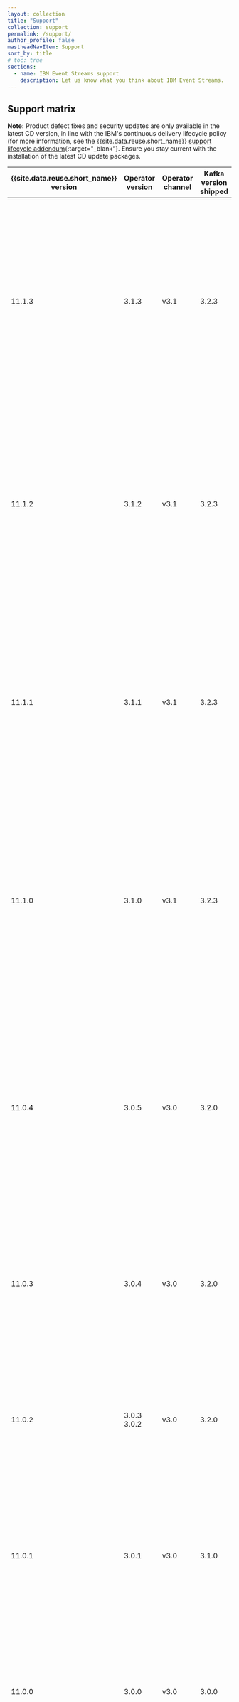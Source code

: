 ```yaml
---
layout: collection
title: "Support"
collection: support
permalink: /support/
author_profile: false
mastheadNavItem: Support
sort_by: title
# toc: true
sections:
  - name: IBM Event Streams support
    description: Let us know what you think about IBM Event Streams.
---
```


## Support matrix

**Note:** Product defect fixes and security updates are only available in the latest CD version, in line with the IBM's continuous delivery lifecycle policy (for more information, see the {{site.data.reuse.short_name}} [support lifecycle addendum](https://www.ibm.com/support/pages/node/6589953){:target="_blank"}. Ensure you stay current with the installation of the latest CD update packages.

{{site.data.reuse.short_name}} version | Operator version | Operator channel | Kafka version shipped | Container platform  | Systems | Data storage |
-----------------------------------------------|------------------|------------------|-----------------------|---------------------|---------|--------------|
11.1.3  | 3.1.3  | v3.1  | 3.2.3  | {{site.data.reuse.openshift}} versions (see [support dates](https://access.redhat.com/support/policy/updates/openshift#dates){:target="_blank"}): <br> - 4.11.0 or later fix levels <br> - 4.10.0 or later fix levels <br> - 4.9.0 or later fix levels <br> - 4.8.0 or later fix levels <br> <br> Managed OpenShift services on cloud platforms (PaaS): <br>- Red Hat OpenShift on IBM Cloud <br> - Azure Red Hat OpenShift <br> - Red Hat OpenShift Service on AWS <br> <br> OpenShift on cloud infrastructure (IaaS): <br> - IBM Cloud <br> - Microsoft Azure <br> - Amazon Web Services <br> <br> | - Linux on IBM Power Systems (ppc64le) <br> - Linux 64-bit (x86_64) systems <br> - Linux on IBM z13 (s390x) or later systems | If you want to set up [persistent storage](../installing/planning/#planning-for-persistent-storage), {{site.data.reuse.short_name}} requires block storage configured to use the XFS or ext4 file system. <br> The use of file storage (for example, NFS) is not recommended. <br> <br> For example, you can use one of the following systems:<br> <br>- [Kubernetes local volumes](https://kubernetes.io/docs/concepts/storage/volumes/#local){:target="_blank"}<br> - [Amazon Elastic Block Store (EBS)](https://kubernetes.io/docs/concepts/storage/volumes/#awselasticblockstore){:target="_blank"}<br> - [Rook Ceph](https://rook.io/docs/rook/v1.3/ceph-storage.html){:target="_blank"}<br> - [Red Hat OpenShift Container Storage](https://docs.openshift.com/container-platform/4.6/storage/persistent_storage/persistent-storage-ocs.html){:target="_blank"}  |
11.1.2  | 3.1.2  | v3.1  | 3.2.3  | {{site.data.reuse.openshift}} versions (see [support dates](https://access.redhat.com/support/policy/updates/openshift#dates){:target="_blank"}): <br> - 4.11.0 or later fix levels <br> - 4.10.0 or later fix levels <br> - 4.9.0 or later fix levels <br> - 4.8.0 or later fix levels <br> <br> Managed OpenShift services on cloud platforms (PaaS): <br>- Red Hat OpenShift on IBM Cloud <br> - Azure Red Hat OpenShift <br> - Red Hat OpenShift Service on AWS <br> <br> OpenShift on cloud infrastructure (IaaS): <br> - IBM Cloud <br> - Microsoft Azure <br> - Amazon Web Services | - Linux on IBM Power Systems (ppc64le) <br> - Linux 64-bit (x86_64) systems <br> - Linux on IBM z13 (s390x) or later systems | &nbsp;  |
11.1.1   | 3.1.1  | v3.1  | 3.2.3  | {{site.data.reuse.openshift}} versions (see [support dates](https://access.redhat.com/support/policy/updates/openshift#dates){:target="_blank"}): <br> - 4.11.0 or later fix levels <br> - 4.10.0 or later fix levels <br> - 4.9.0 or later fix levels <br> - 4.8.0 or later fix levels <br> <br> Managed OpenShift services on cloud platforms (PaaS): <br>- Red Hat OpenShift on IBM Cloud <br> - Azure Red Hat OpenShift <br> - Red Hat OpenShift Service on AWS <br> <br> OpenShift on cloud infrastructure (IaaS): <br> - IBM Cloud <br> - Microsoft Azure <br> - Amazon Web Services | - Linux on IBM Power Systems (ppc64le) <br> - Linux 64-bit (x86_64) systems <br> - Linux on IBM z13 (s390x) or later systems | &nbsp;  |
11.1.0  | 3.1.0  | v3.1  | 3.2.3  | {{site.data.reuse.openshift}} versions (see [support dates](https://access.redhat.com/support/policy/updates/openshift#dates){:target="_blank"}): <br> - 4.11.0 or later fix levels <br> - 4.10.0 or later fix levels <br> - 4.9.0 or later fix levels <br> - 4.8.0 or later fix levels <br> <br> Managed OpenShift services on cloud platforms (PaaS): <br>- Red Hat OpenShift on IBM Cloud <br> - Azure Red Hat OpenShift <br> - Red Hat OpenShift Service on AWS <br> <br> OpenShift on cloud infrastructure (IaaS): <br> - IBM Cloud <br> - Microsoft Azure <br> - Amazon Web Services | - Linux on IBM Power Systems (ppc64le) <br> - Linux 64-bit (x86_64) systems <br> - Linux on IBM z13 (s390x) or later systems   | &nbsp;  |
11.0.4   | 3.0.5  | v3.0  | 3.2.0  | {{site.data.reuse.openshift}} versions (see [support dates](https://access.redhat.com/support/policy/updates/openshift#dates){:target="_blank"}): <br> - 4.11.0 or later fix levels <br> - 4.10.0 or later fix levels <br> - 4.9.0 or later fix levels <br> - 4.8.0 or later fix levels <br> - 4.7.0 or later fix levels <br> - 4.6.8 or later fix levels <br> <br> Managed OpenShift services on cloud platforms (PaaS): <br>- Red Hat OpenShift on IBM Cloud <br> - Azure Red Hat OpenShift <br> - Red Hat OpenShift Service on AWS <br> <br> OpenShift on cloud infrastructure (IaaS): <br> - IBM Cloud <br> - Microsoft Azure <br> - Amazon Web Services  | - Linux on IBM Power Systems (ppc64le) <br> - Linux 64-bit (x86_64) systems <br> - Linux on IBM z13 (s390x) or later systems   | &nbsp; |
11.0.3  | 3.0.4  | v3.0  | 3.2.0  |  {{site.data.reuse.openshift}} versions (see [support dates](https://access.redhat.com/support/policy/updates/openshift#dates){:target="_blank"}): <br> - 4.10.0 or later fix levels <br> - 4.9.0 or later fix levels <br> - 4.8.0 or later fix levels <br> - 4.7.0 or later fix levels <br> - 4.6.8 or later fix levels <br> <br> OpenShift on cloud infrastructure (IaaS): <br> - IBM Cloud <br> - Microsoft Azure <br> - Amazon Web Services<br>  | - Linux on IBM Power Systems (ppc64le) <br> - Linux 64-bit (x86_64) systems <br> - Linux on IBM z13 (s390x) or later systems   | &nbsp;  |
11.0.2  | 3.0.3 <br> 3.0.2   | v3.0 | 3.2.0  | {{site.data.reuse.openshift}} versions (see [support dates](https://access.redhat.com/support/policy/updates/openshift#dates){:target="_blank"}): <br> - 4.10.0 or later fix levels <br> - 4.9.0 or later fix levels <br> - 4.8.0 or later fix levels <br> - 4.7.0 or later fix levels <br> - 4.6.8 or later fix levels <br> <br> OpenShift on cloud infrastructure (IaaS): <br> - IBM Cloud <br> - Microsoft Azure <br> - Amazon Web Services<br>  |  - Linux on IBM Power Systems (ppc64le) <br> - Linux 64-bit (x86_64) systems <br> - Linux on IBM z13 (s390x) or later systems   | &nbsp;  |
11.0.1  | 3.0.1    | v3.0         | 3.1.0  |  {{site.data.reuse.openshift}} versions (see [support dates](https://access.redhat.com/support/policy/updates/openshift#dates){:target="_blank"}): <br> - 4.10.0 or later fix levels <br> - 4.9.0 or later fix levels <br> - 4.8.0 or later fix levels <br> - 4.7.0 or later fix levels <br> - 4.6.8 or later fix levels <br> <br> OpenShift on cloud infrastructure (IaaS): <br> - IBM Cloud <br> - Microsoft Azure <br> - Amazon Web Services<br>  | - Linux on IBM Power Systems (ppc64le) <br> - Linux 64-bit (x86_64) systems <br> - Linux on IBM z13 (s390x) or later systems   | &nbsp;  |
11.0.0  | 3.0.0     | v3.0        | 3.0.0  | {{site.data.reuse.openshift}} versions (see [support dates](https://access.redhat.com/support/policy/updates/openshift#dates){:target="_blank"}): <br> - 4.10.0 or later fix levels <br> - 4.9.0 or later fix levels <br> - 4.8.0 or later fix levels <br> - 4.7.0 or later fix levels <br> - 4.6.8 or later fix levels <br> <br> OpenShift on cloud infrastructure (IaaS): <br> - IBM Cloud <br> - Microsoft Azure <br> - Amazon Web Services<br>  | - Linux on IBM Power Systems (ppc64le) <br> - Linux 64-bit (x86_64) systems <br> - Linux on IBM z13 (s390x) or later systems   | &nbsp;  |
10.5.0 | 2.5.3 <br> 2.5.2 <br> 2.5.1 <br> 2.5.0  | v2.5 | 2.8.1  | {{site.data.reuse.openshift}} versions (see [support dates](https://access.redhat.com/support/policy/updates/openshift#dates){:target="_blank"}): <br> - 4.10.0 or later fix levels <br> - 4.9.0 or later fix levels <br> - 4.8.0 or later fix levels <br> - 4.7.0 or later fix levels <br> - 4.6.8 or later fix levels <br> <br> OpenShift on cloud infrastructure (IaaS): <br> - IBM Cloud <br> - Microsoft Azure <br> - Amazon Web Services<br>  | - Linux on IBM Power Systems (ppc64le) <br> - Linux 64-bit (x86_64) systems <br> - Linux on IBM z13 (s390x) or later systems  | &nbsp;  |
10.4.0  | 2.4.0 | v2.4 | 2.8.0  | {{site.data.reuse.openshift}} versions (see [support dates](https://access.redhat.com/support/policy/updates/openshift#dates){:target="_blank"}): <br> - 4.8.0 or later fix levels <br> - 4.7.0 or later fix levels <br> - 4.6.8 or later fix levels <br> <br> OpenShift on cloud infrastructure (IaaS): <br> - IBM Cloud <br> - Microsoft Azure <br> - Amazon Web Services<br>  | - Linux 64-bit (x86_64) systems <br> - Linux on IBM z13 (s390x) or later systems    | &nbsp;  |
10.3.1  | 2.3.1 | v2.3 | 2.6.2  | {{site.data.reuse.openshift}} versions (see [support dates](https://access.redhat.com/support/policy/updates/openshift#dates){:target="_blank"}): <br> - 4.8.0 or later fix levels <br> - 4.7.0 or later fix levels <br> - 4.6.8 or later fix levels <br> <br> OpenShift on cloud infrastructure (IaaS): <br> - IBM Cloud <br> - Microsoft Azure <br> - Amazon Web Services<br>  | - Linux 64-bit (x86_64) systems <br> - Linux on IBM z13 (s390x) or later systems  | &nbsp;  |
10.3.0   | 2.3.0 | v2.3 | 2.6.0  | {{site.data.reuse.openshift}} versions (see [support dates](https://access.redhat.com/support/policy/updates/openshift#dates){:target="_blank"}): <br> - 4.7.0 or later fix levels <br> - 4.6.8 or later fix levels <br> <br> OpenShift on cloud infrastructure (IaaS): <br> - IBM Cloud <br> - Microsoft Azure <br> - Amazon Web Services<br> | - Linux 64-bit (x86_64) systems <br> - Linux on IBM z13 (s390x) or later systems   | &nbsp;  |


## End of support versions

The following {{site.data.reuse.long_name}} versions are no longer supported.

{{site.data.reuse.short_name}} version | Operator version | Operator channel | Kafka version shipped | Container platform  | Systems | Data storage |
-----------------------------------------------|------------------|------------------|-----------------------|---------------------|---------|--------------|
10.2.1-eus  <br> <br> (Event Streams product version 10.2.1) <br> <br>   | 2.2.6  | v2.2  | 2.6.3  | {{site.data.reuse.openshift}} versions: <br> - 4.6 only (any fix level) <br> <br> OpenShift on cloud infrastructure (IaaS): <br> - IBM Cloud <br> - Microsoft Azure <br> - Amazon Web Services  | - Linux 64-bit (x86_64) systems <br> - Linux on IBM z13 (s390x) or later systems   | If you want to set up [persistent storage](../installing/planning/#planning-for-persistent-storage), {{site.data.reuse.short_name}} requires block storage configured to use the XFS or ext4 file system. <br> The use of file storage (for example, NFS) is not recommended. <br> <br> For example, you can use one of the following systems:<br> <br>- [Kubernetes local volumes](https://kubernetes.io/docs/concepts/storage/volumes/#local){:target="_blank"}<br> - [Amazon Elastic Block Store (EBS)](https://kubernetes.io/docs/concepts/storage/volumes/#awselasticblockstore){:target="_blank"}<br> - [Rook Ceph](https://rook.io/docs/rook/v1.3/ceph-storage.html){:target="_blank"}<br> - [Red Hat OpenShift Container Storage](https://docs.openshift.com/container-platform/4.6/storage/persistent_storage/persistent-storage-ocs.html){:target="_blank"}   |
10.2.1-eus  <br> <br> (Event Streams product version 10.2.1) <br> <br>  | 2.2.5 <br>2.2.4 <br> 2.2.3 <br> 2.2.2 <br> 2.2.1 | v2.2 | 2.6.2  | {{site.data.reuse.openshift}} versions: <br> - 4.6 only (any fix level) <br> <br> OpenShift on cloud infrastructure (IaaS): <br> - IBM Cloud <br> - Microsoft Azure <br> - Amazon Web Services  | - Linux 64-bit (x86_64) systems <br> - Linux on IBM z13 (s390x) or later systems   | &nbsp;  |
10.2.0-eus  <br> <br> (Event Streams product version 10.2.0) <br> <br>    | 2.2.0 | v2.2 | 2.6.0  | {{site.data.reuse.openshift}} versions: <br> - 4.6 only (any fix level) <br> <br> OpenShift on cloud infrastructure (IaaS): <br> - IBM Cloud <br> - Microsoft Azure <br> - Amazon Web Services  | - Linux 64-bit (x86_64) systems <br> - Linux on IBM z13 (s390x) or later systems   | &nbsp;  |
10.1.0   | 2.1.0    | v2.1        | 2.6.0  | {{site.data.reuse.openshift}} versions: <br> - 4.5.6 or later fix levels <br> - 4.4.4 or later fix levels  <br> - 4.3.22 or later fix levels <br> <br> OpenShift on cloud infrastructure (IaaS): <br> - IBM Cloud <br> - Microsoft Azure <br> - Amazon Web Services  | - Linux 64-bit (x86_64) systems <br> - Linux on IBM z13 (s390x) or later systems   | &nbsp; |
10.0.0   | 2.0.1 <br> 2.0.0 | v2.0 | 2.5.0  | {{site.data.reuse.openshift}} versions: <br> - 4.5.4 or later fix levels <br> - 4.4.4 or later fix levels <br> - 4.3.22 or later fix levels <br> <br> OpenShift on cloud infrastructure (IaaS): <br> - IBM Cloud <br> - Microsoft Azure <br> - Amazon Web Services |  - Linux 64-bit (x86_64) systems  | &nbsp; |


**Important:** The end of support (EoS) date for {{site.data.reuse.long_name}} Helm-based releases was 30 April 2022. For more information, see [announcement letter](https://www-01.ibm.com/common/ssi/ShowDoc.wss?docURL=/common/ssi/rep_ca/2/877/ENUSZP20-0232/index.html&lang=en&request_locale=en){:target="_blank"}.

- [Helm-based releases on Red Hat OpenShift platforms](#red-hat-openshift-platforms)
- [Helm-based releases on Other Kubernetes platforms](#other-kubernetes-platforms)

### Red Hat OpenShift platforms

| {{site.data.reuse.short_name}} version | Helm chart version | Kafka version shipped | Container platform | Systems  | Data storage |
|--------------------------------------- | ------------------ | --------------------- |------------------- | -------- | ------------ |
| 2019.4.6  <br> <br> **Note:** Only available through [Fix Central](https://www.ibm.com/support/fixcentral/swg/selectFixes?parent=ibm%7EOther%20software&product=ibm/Other+software/IBM+Event+Streams&release=2019.4.1&platform=All&function=all){:target="_blank"}. | 1.4.5  | 2.3.1                         | {{site.data.reuse.openshift}} 3.11 with IBM [cloud foundational services](../2019.4/installing/installing-openshift/) 3.2.1                                                                                                                                                       | - Linux 64-bit (x86_64) systems <br> - Microsoft Azure (IaaS) <br> - Amazon Web Services (IaaS)                                                                                           | -  [NFS](https://kubernetes.io/docs/concepts/storage/volumes/#nfs){:target="_blank"} version 4 <br> - [GlusterFS](https://kubernetes.io/docs/concepts/storage/volumes/#glusterfs){:target="_blank"} version 3.10.1  <br> - [IBM Spectrum Scale](https://www.ibm.com/support/knowledgecenter/en/STXKQY_5.0.3/com.ibm.spectrum.scale.v5r03.doc/bl1ins_intro.htm){:target="_blank"} version 5.0.3.0  <br> - [Kubernetes local volumes](https://kubernetes.io/docs/concepts/storage/volumes/#local){:target="_blank"}  <br> - [Amazon Elastic Block Store (EBS)](https://kubernetes.io/docs/concepts/storage/volumes/#awselasticblockstore){:target="_blank"}|
| 2019.4.5  <br> <br> **Note:** Only available through [Fix Central](https://www.ibm.com/support/fixcentral/swg/selectFixes?parent=ibm%7EOther%20software&product=ibm/Other+software/IBM+Event+Streams&release=2019.4.1&platform=All&function=all){:target="_blank"}. | 1.4.4  | 2.3.1                         | {{site.data.reuse.openshift}} 3.11 with IBM [cloud foundational services](../2019.4/installing/installing-openshift/) 3.2.1                                                                                                                                                       | - Linux 64-bit (x86_64) systems <br> - Microsoft Azure (IaaS) <br> - Amazon Web Services (IaaS)                                                                                           | -  [NFS](https://kubernetes.io/docs/concepts/storage/volumes/#nfs){:target="_blank"} version 4 <br> - [GlusterFS](https://kubernetes.io/docs/concepts/storage/volumes/#glusterfs){:target="_blank"} version 3.10.1  <br> - [IBM Spectrum Scale](https://www.ibm.com/support/knowledgecenter/en/STXKQY_5.0.3/com.ibm.spectrum.scale.v5r03.doc/bl1ins_intro.htm){:target="_blank"} version 5.0.3.0  <br> - [Kubernetes local volumes](https://kubernetes.io/docs/concepts/storage/volumes/#local){:target="_blank"}  <br> - [Amazon Elastic Block Store (EBS)](https://kubernetes.io/docs/concepts/storage/volumes/#awselasticblockstore){:target="_blank"} |
| 2019.4.4  <br> <br> **Note:** Only available through [Fix Central](https://www.ibm.com/support/fixcentral/swg/selectFixes?parent=ibm%7EOther%20software&product=ibm/Other+software/IBM+Event+Streams&release=2019.4.1&platform=All&function=all){:target="_blank"}. | 1.4.3              | 2.3.1                         | {{site.data.reuse.openshift}} 3.11 with IBM [cloud foundational services](../2019.4/installing/installing-openshift/) 3.2.1                                                                                                                                                       | - Linux 64-bit (x86_64) systems <br> - Microsoft Azure (IaaS) <br> - Amazon Web Services (IaaS)                                                                                           | -  [NFS](https://kubernetes.io/docs/concepts/storage/volumes/#nfs){:target="_blank"} version 4 <br> - [GlusterFS](https://kubernetes.io/docs/concepts/storage/volumes/#glusterfs){:target="_blank"} version 3.10.1  <br> - [IBM Spectrum Scale](https://www.ibm.com/support/knowledgecenter/en/STXKQY_5.0.3/com.ibm.spectrum.scale.v5r03.doc/bl1ins_intro.htm){:target="_blank"} version 5.0.3.0  <br> - [Kubernetes local volumes](https://kubernetes.io/docs/concepts/storage/volumes/#local){:target="_blank"}  <br> - [Amazon Elastic Block Store (EBS)](https://kubernetes.io/docs/concepts/storage/volumes/#awselasticblockstore){:target="_blank"}
| 2019.4.3 in [{{site.data.reuse.cp4i}}](https://www.ibm.com/support/knowledgecenter/SSGT7J_20.1/install/sysreqs.html){:target="_blank"} | 1.4.2              | 2.3.1                 | {{site.data.reuse.openshift}} 4.2 and 4.3                                                                                                                                                                                                                                  | - Linux 64-bit (x86_64) systems <br> - Microsoft Azure (IaaS) <br> - Amazon Web Services (IaaS) | -  [NFS](https://kubernetes.io/docs/concepts/storage/volumes/#nfs){:target="_blank"} version 4 <br> - [GlusterFS](https://kubernetes.io/docs/concepts/storage/volumes/#glusterfs){:target="_blank"} version 3.10.1  <br> - [IBM Spectrum Scale](https://www.ibm.com/support/knowledgecenter/en/STXKQY_5.0.3/com.ibm.spectrum.scale.v5r03.doc/bl1ins_intro.htm){:target="_blank"} version 5.0.3.0  <br> - [Kubernetes local volumes](https://kubernetes.io/docs/concepts/storage/volumes/#local){:target="_blank"}  <br> - [Amazon Elastic Block Store (EBS)](https://kubernetes.io/docs/concepts/storage/volumes/#awselasticblockstore){:target="_blank"} |
| 2019.4.3  <br> <br> **Note:** Only available through [Fix Central](https://www.ibm.com/support/fixcentral/swg/selectFixes?parent=ibm%7EOther%20software&product=ibm/Other+software/IBM+Event+Streams&release=2019.4.1&platform=All&function=all){:target="_blank"}. | 1.4.2              | 2.3.1                         | {{site.data.reuse.openshift}} 3.11 with IBM [cloud foundational services](../2019.4/installing/installing-openshift/) 3.2.1                                                                                                                                                       | &nbsp;                                                                                           | -  [NFS](https://kubernetes.io/docs/concepts/storage/volumes/#nfs){:target="_blank"} version 4 <br> - [GlusterFS](https://kubernetes.io/docs/concepts/storage/volumes/#glusterfs){:target="_blank"} version 3.10.1  <br> - [IBM Spectrum Scale](https://www.ibm.com/support/knowledgecenter/en/STXKQY_5.0.3/com.ibm.spectrum.scale.v5r03.doc/bl1ins_intro.htm){:target="_blank"} version 5.0.3.0  <br> - [Kubernetes local volumes](https://kubernetes.io/docs/concepts/storage/volumes/#local){:target="_blank"}  <br> - [Amazon Elastic Block Store (EBS)](https://kubernetes.io/docs/concepts/storage/volumes/#awselasticblockstore){:target="_blank"}|
| 2019.4.2 in [{{site.data.reuse.cp4i}}](https://www.ibm.com/support/knowledgecenter/SSGT7J_20.1/install/sysreqs.html){:target="_blank"} | 1.4.1              | 2.3.1                 | {{site.data.reuse.openshift}} 4.2 and 4.3                                                                                                                                                                                                                                  | - Linux 64-bit (x86_64) systems <br> - Microsoft Azure (IaaS) <br> - Amazon Web Services (IaaS) | -  [NFS](https://kubernetes.io/docs/concepts/storage/volumes/#nfs){:target="_blank"} version 4 <br> - [GlusterFS](https://kubernetes.io/docs/concepts/storage/volumes/#glusterfs){:target="_blank"} version 3.10.1  <br> - [IBM Spectrum Scale](https://www.ibm.com/support/knowledgecenter/en/STXKQY_5.0.3/com.ibm.spectrum.scale.v5r03.doc/bl1ins_intro.htm){:target="_blank"} version 5.0.3.0  <br> - [Kubernetes local volumes](https://kubernetes.io/docs/concepts/storage/volumes/#local){:target="_blank"}  <br> - [Amazon Elastic Block Store (EBS)](https://kubernetes.io/docs/concepts/storage/volumes/#awselasticblockstore){:target="_blank"} |
| 2019.4.2  <br> <br> **Note:** Only available through [Fix Central](https://www.ibm.com/support/fixcentral/swg/selectFixes?parent=ibm%7EOther%20software&product=ibm/Other+software/IBM+Event+Streams&release=2019.4.1&platform=All&function=all){:target="_blank"}. | 1.4.1              | 2.3.1                         | {{site.data.reuse.openshift}} 3.11 with IBM [cloud foundational services](../2019.4/installing/installing-openshift/) 3.2.1                                                                                                                                                       | &nbsp;                                                                                           | -  [NFS](https://kubernetes.io/docs/concepts/storage/volumes/#nfs){:target="_blank"} version 4 <br> - [GlusterFS](https://kubernetes.io/docs/concepts/storage/volumes/#glusterfs){:target="_blank"} version 3.10.1  <br> - [IBM Spectrum Scale](https://www.ibm.com/support/knowledgecenter/en/STXKQY_5.0.3/com.ibm.spectrum.scale.v5r03.doc/bl1ins_intro.htm){:target="_blank"} version 5.0.3.0  <br> - [Kubernetes local volumes](https://kubernetes.io/docs/concepts/storage/volumes/#local){:target="_blank"}  <br> - [Amazon Elastic Block Store (EBS)](https://kubernetes.io/docs/concepts/storage/volumes/#awselasticblockstore){:target="_blank"}|
| 2019.4.1 in [{{site.data.reuse.cp4i}}](https://www.ibm.com/support/knowledgecenter/SSGT7J_19.4/install/sysreqs.html){:target="_blank"} | 1.4.0              | 2.3.0                 | {{site.data.reuse.openshift}} 4.2                                                                                                                                                                                                                                          | &nbsp;                                                                                           | -  [NFS](https://kubernetes.io/docs/concepts/storage/volumes/#nfs){:target="_blank"} version 4 <br> - [GlusterFS](https://kubernetes.io/docs/concepts/storage/volumes/#glusterfs){:target="_blank"} version 3.10.1  <br> - [IBM Spectrum Scale](https://www.ibm.com/support/knowledgecenter/en/STXKQY_5.0.3/com.ibm.spectrum.scale.v5r03.doc/bl1ins_intro.htm){:target="_blank"} version 5.0.3.0  <br> - [Kubernetes local volumes](https://kubernetes.io/docs/concepts/storage/volumes/#local){:target="_blank"}  <br> - [Amazon Elastic Block Store (EBS)](https://kubernetes.io/docs/concepts/storage/volumes/#awselasticblockstore){:target="_blank"} |
| 2019.4.1                                                                                                                               | 1.4.0              | 2.3.0                 | {{site.data.reuse.openshift}} 3.11 with IBM [cloud foundational services](../2019.4/installing/installing-openshift/) 3.2.1                                                                                                                                                       | &nbsp;                                                                                           | -  [NFS](https://kubernetes.io/docs/concepts/storage/volumes/#nfs){:target="_blank"} version 4 <br> - [GlusterFS](https://kubernetes.io/docs/concepts/storage/volumes/#glusterfs){:target="_blank"} version 3.10.1  <br> - [IBM Spectrum Scale](https://www.ibm.com/support/knowledgecenter/en/STXKQY_5.0.3/com.ibm.spectrum.scale.v5r03.doc/bl1ins_intro.htm){:target="_blank"} version 5.0.3.0  <br> - [Kubernetes local volumes](https://kubernetes.io/docs/concepts/storage/volumes/#local){:target="_blank"}  <br> - [Amazon Elastic Block Store (EBS)](https://kubernetes.io/docs/concepts/storage/volumes/#awselasticblockstore){:target="_blank"}  |
| 2019.2.3 <br> **Note:** Only available in <br>[{{site.data.reuse.cp4i}}](../2019.2.1/about/whats-new/).                                | 1.3.2              | 2.2.0                 | {{site.data.reuse.openshift}} 3.11 with IBM [cloud foundational services](../2019.2.1/installing/installing-openshift/) 3.2.0.1907 (or later [fix pack](https://www.ibm.com/support/knowledgecenter/SSBS6K_3.2.0/manage_cluster/patching_cluster.html){:target="_blank"})           | - Linux 64-bit (x86_64) system <br/>- Linux on IBM z13 or later systems <br> - Microsoft Azure (IaaS) <br> - Amazon Web Services (IaaS)                                                                                           | -  [NFS](https://kubernetes.io/docs/concepts/storage/volumes/#nfs){:target="_blank"} version 4 <br> - [GlusterFS](https://kubernetes.io/docs/concepts/storage/volumes/#glusterfs){:target="_blank"} version 3.10.1  <br> - [IBM Spectrum Scale](https://www.ibm.com/support/knowledgecenter/en/STXKQY_5.0.3/com.ibm.spectrum.scale.v5r03.doc/bl1ins_intro.htm){:target="_blank"} version 5.0.3.0                                                                                                                                                                                                                                                          |
| 2019.2.2 <br> **Note:** Only available in <br>[{{site.data.reuse.cp4i}}](../2019.2.1/about/whats-new/).                                | 1.3.1              | 2.2.0                 | {{site.data.reuse.openshift}} 3.11 with IBM [cloud foundational services](../2019.2.1/installing/installing-openshift/) 3.2.0.1907 (or later [fix pack](https://www.ibm.com/support/knowledgecenter/SSBS6K_3.2.0/manage_cluster/patching_cluster.html){:target="_blank"})           | - Linux 64-bit (x86_64) system <br/>- Linux on IBM z13 or later systems <br> - Microsoft Azure (IaaS) <br> - Amazon Web Services (IaaS)                                                                                           | -  [NFS](https://kubernetes.io/docs/concepts/storage/volumes/#nfs){:target="_blank"} version 4 <br> - [GlusterFS](https://kubernetes.io/docs/concepts/storage/volumes/#glusterfs){:target="_blank"} version 3.10.1  <br> - [IBM Spectrum Scale](https://www.ibm.com/support/knowledgecenter/en/STXKQY_5.0.3/com.ibm.spectrum.scale.v5r03.doc/bl1ins_intro.htm){:target="_blank"} version 5.0.3.0                                                                                                                                                                                                                                                          |
| 2019.2.1                                                                                                                               | 1.3.0              | 2.2.0                 | {{site.data.reuse.openshift}} 3.11 with IBM [cloud foundational services](../2019.2.1/installing/installing-openshift/) 3.2.0.1907 (or later [fix pack](https://www.ibm.com/support/knowledgecenter/SSBS6K_3.2.0/manage_cluster/patching_cluster.html){:target="_blank"}) and 3.2.1 | - Linux 64-bit (x86_64) systems <br/>- Linux on IBM z13 or later systems <br> - Microsoft Azure (IaaS) <br> - Amazon Web Services (IaaS)                                                                                          | -  [NFS](https://kubernetes.io/docs/concepts/storage/volumes/#nfs){:target="_blank"} version 4 <br> - [GlusterFS](https://kubernetes.io/docs/concepts/storage/volumes/#glusterfs){:target="_blank"} version 3.10.1  <br> - [IBM Spectrum Scale](https://www.ibm.com/support/knowledgecenter/en/STXKQY_5.0.3/com.ibm.spectrum.scale.v5r03.doc/bl1ins_intro.htm){:target="_blank"} version 5.0.3.0                                                                                                                                                                                                                                                          |
| &nbsp;                                                                                                                                 |                    |                       | {{site.data.reuse.openshift}} 3.10 with IBM [cloud foundational services](../2019.2.1/installing/installing-openshift/) 3.1.2                                                                                                                                                       | &nbsp;                                                                                           |
| 2019.1.1                                                                                                                               | 1.2.0              | 2.1.1                 | {{site.data.reuse.openshift}} 3.9 and 3.10 with IBM [cloud foundational services](../2019.1.1/installing/installing-openshift/) 3.1.2                                                                                                                                               | - Linux 64-bit (x86_64) systems <br/>- Linux on IBM Z systems                                                                                           | -  [NFS](https://kubernetes.io/docs/concepts/storage/volumes/#nfs){:target="_blank"} version 4 <br> - [GlusterFS](https://kubernetes.io/docs/concepts/storage/volumes/#glusterfs){:target="_blank"} version 3.10.1


### Other Kubernetes platforms

| {{site.data.reuse.short_name}} version | Helm chart version | Kafka version shipped | Container platform | Systems  | Data storage |
| -------------------------------------- | ------------------ | --------------------- | ------------------ | -------- | ------------ |
| 2019.4.6  <br> <br> **Note:** Only available through [Fix Central](https://www.ibm.com/support/fixcentral/swg/selectFixes?parent=ibm%7EOther%20software&product=ibm/Other+software/IBM+Event+Streams&release=2019.4.1&platform=All&function=all){:target="_blank"}.  | 1.4.5  | 2.3.1  | {{site.data.reuse.icp}} 3.2.1  | - Linux 64-bit (x86_64) systems <br/>- Linux on IBM z13 or later systems <br> - Microsoft Azure (IaaS) <br> - Amazon Web Services (IaaS)  | -  [NFS](https://kubernetes.io/docs/concepts/storage/volumes/#nfs){:target="_blank"} version 4 <br> - [GlusterFS](https://kubernetes.io/docs/concepts/storage/volumes/#glusterfs){:target="_blank"} version 3.10.1  <br> - [IBM Spectrum Scale](https://www.ibm.com/support/knowledgecenter/en/STXKQY_5.0.3/com.ibm.spectrum.scale.v5r03.doc/bl1ins_intro.htm){:target="_blank"} version 5.0.3.0  <br> - [Kubernetes local volumes](https://kubernetes.io/docs/concepts/storage/volumes/#local){:target="_blank"}  <br> - [Amazon Elastic Block Store (EBS)](https://kubernetes.io/docs/concepts/storage/volumes/#awselasticblockstore){:target="_blank"}   |
| 2019.4.5  <br> <br> **Note:** Only available through [Fix Central](https://www.ibm.com/support/fixcentral/swg/selectFixes?parent=ibm%7EOther%20software&product=ibm/Other+software/IBM+Event+Streams&release=2019.4.1&platform=All&function=all){:target="_blank"}.  | 1.4.4  | 2.3.1  | {{site.data.reuse.icp}} 3.2.1  | - Linux 64-bit (x86_64) systems <br/>- Linux on IBM z13 or later systems <br> - Microsoft Azure (IaaS) <br> - Amazon Web Services (IaaS)  | -  [NFS](https://kubernetes.io/docs/concepts/storage/volumes/#nfs){:target="_blank"} version 4 <br> - [GlusterFS](https://kubernetes.io/docs/concepts/storage/volumes/#glusterfs){:target="_blank"} version 3.10.1  <br> - [IBM Spectrum Scale](https://www.ibm.com/support/knowledgecenter/en/STXKQY_5.0.3/com.ibm.spectrum.scale.v5r03.doc/bl1ins_intro.htm){:target="_blank"} version 5.0.3.0  <br> - [Kubernetes local volumes](https://kubernetes.io/docs/concepts/storage/volumes/#local){:target="_blank"}  <br> - [Amazon Elastic Block Store (EBS)](https://kubernetes.io/docs/concepts/storage/volumes/#awselasticblockstore){:target="_blank"}    |
| 2019.4.4  <br> <br> **Note:** Only available through [Fix Central](https://www.ibm.com/support/fixcentral/swg/selectFixes?parent=ibm%7EOther%20software&product=ibm/Other+software/IBM+Event+Streams&release=2019.4.1&platform=All&function=all){:target="_blank"}. | 1.4.3              | 2.3.1                         | {{site.data.reuse.icp}} 3.2.1                                                                                                                                                               | - Linux 64-bit (x86_64) systems <br/>- Linux on IBM z13 or later systems <br> - Microsoft Azure (IaaS) <br> - Amazon Web Services (IaaS) | -  [NFS](https://kubernetes.io/docs/concepts/storage/volumes/#nfs){:target="_blank"} version 4 <br> - [GlusterFS](https://kubernetes.io/docs/concepts/storage/volumes/#glusterfs){:target="_blank"} version 3.10.1  <br> - [IBM Spectrum Scale](https://www.ibm.com/support/knowledgecenter/en/STXKQY_5.0.3/com.ibm.spectrum.scale.v5r03.doc/bl1ins_intro.htm){:target="_blank"} version 5.0.3.0  <br> - [Kubernetes local volumes](https://kubernetes.io/docs/concepts/storage/volumes/#local){:target="_blank"}  <br> - [Amazon Elastic Block Store (EBS)](https://kubernetes.io/docs/concepts/storage/volumes/#awselasticblockstore){:target="_blank"} |
| 2019.4.3  <br> <br> **Note:** Only available through [Fix Central](https://www.ibm.com/support/fixcentral/swg/selectFixes?parent=ibm%7EOther%20software&product=ibm/Other+software/IBM+Event+Streams&release=2019.4.1&platform=All&function=all){:target="_blank"}. | 1.4.2              | 2.3.1                         | {{site.data.reuse.icp}} 3.2.1                                                                                                                                                               | - Linux 64-bit (x86_64) systems <br/>- Linux on IBM z13 or later systems <br> - Microsoft Azure (IaaS) <br> - Amazon Web Services (IaaS) | -  [NFS](https://kubernetes.io/docs/concepts/storage/volumes/#nfs){:target="_blank"} version 4 <br> - [GlusterFS](https://kubernetes.io/docs/concepts/storage/volumes/#glusterfs){:target="_blank"} version 3.10.1  <br> - [IBM Spectrum Scale](https://www.ibm.com/support/knowledgecenter/en/STXKQY_5.0.3/com.ibm.spectrum.scale.v5r03.doc/bl1ins_intro.htm){:target="_blank"} version 5.0.3.0  <br> - [Kubernetes local volumes](https://kubernetes.io/docs/concepts/storage/volumes/#local){:target="_blank"}  <br> - [Amazon Elastic Block Store (EBS)](https://kubernetes.io/docs/concepts/storage/volumes/#awselasticblockstore){:target="_blank"} |
| 2019.4.2  <br> <br> **Note:** Only available through [Fix Central](https://www.ibm.com/support/fixcentral/swg/selectFixes?parent=ibm%7EOther%20software&product=ibm/Other+software/IBM+Event+Streams&release=2019.4.1&platform=All&function=all){:target="_blank"}. | 1.4.1              | 2.3.1                         | {{site.data.reuse.icp}} 3.2.1                                                                                                                                                               | - Linux 64-bit (x86_64) systems <br/>- Linux on IBM z13 or later systems <br> - Microsoft Azure (IaaS) <br> - Amazon Web Services (IaaS) | -  [NFS](https://kubernetes.io/docs/concepts/storage/volumes/#nfs){:target="_blank"} version 4 <br> - [GlusterFS](https://kubernetes.io/docs/concepts/storage/volumes/#glusterfs){:target="_blank"} version 3.10.1  <br> - [IBM Spectrum Scale](https://www.ibm.com/support/knowledgecenter/en/STXKQY_5.0.3/com.ibm.spectrum.scale.v5r03.doc/bl1ins_intro.htm){:target="_blank"} version 5.0.3.0  <br> - [Kubernetes local volumes](https://kubernetes.io/docs/concepts/storage/volumes/#local){:target="_blank"}  <br> - [Amazon Elastic Block Store (EBS)](https://kubernetes.io/docs/concepts/storage/volumes/#awselasticblockstore){:target="_blank"} |
| 2019.4.1                                                                                                                                                                                                                                 | 1.4.0              | 2.3.0                         | {{site.data.reuse.icp}} 3.2.1                                                                                                                                                               | - Linux 64-bit (x86_64) systems <br/>- Linux on IBM z13 or later systems <br> - Microsoft Azure (IaaS) <br> - Amazon Web Services (IaaS) | -  [NFS](https://kubernetes.io/docs/concepts/storage/volumes/#nfs){:target="_blank"} version 4 <br> - [GlusterFS](https://kubernetes.io/docs/concepts/storage/volumes/#glusterfs){:target="_blank"} version 3.10.1  <br> - [IBM Spectrum Scale](https://www.ibm.com/support/knowledgecenter/en/STXKQY_5.0.3/com.ibm.spectrum.scale.v5r03.doc/bl1ins_intro.htm){:target="_blank"} version 5.0.3.0  <br> - [Kubernetes local volumes](https://kubernetes.io/docs/concepts/storage/volumes/#local){:target="_blank"}  <br> - [Amazon Elastic Block Store (EBS)](https://kubernetes.io/docs/concepts/storage/volumes/#awselasticblockstore){:target="_blank"} |
| 2019.2.3 <br> **Note:** Only available in <br>[{{site.data.reuse.cp4i}}](../2019.2.1/about/whats-new/).                                                                                                                                  | 1.3.2              | 2.2.0                         | {{site.data.reuse.icp}} 3.2.0.1907 (or later [fix pack](https://www.ibm.com/support/knowledgecenter/SSBS6K_3.2.0/manage_cluster/patching_cluster.html){:target="_blank"})                   | - Linux 64-bit (x86_64) system <br/>- Linux on IBM z13 or later systems <br> - Microsoft Azure (IaaS) <br> - Amazon Web Services (IaaS)  | -  [NFS](https://kubernetes.io/docs/concepts/storage/volumes/#nfs){:target="_blank"} version 4 <br> - [GlusterFS](https://kubernetes.io/docs/concepts/storage/volumes/#glusterfs){:target="_blank"} version 3.10.1  <br> - [IBM Spectrum Scale](https://www.ibm.com/support/knowledgecenter/en/STXKQY_5.0.3/com.ibm.spectrum.scale.v5r03.doc/bl1ins_intro.htm){:target="_blank"} version 5.0.3.0                                                                                                                                                                                                                                                          |
| 2019.2.2 <br> **Note:** Only available in <br>[{{site.data.reuse.cp4i}}](../2019.2.1/about/whats-new/).                                                                                                                                  | 1.3.1              | 2.2.0                         | {{site.data.reuse.icp}} 3.2.0.1907 (or later [fix pack](https://www.ibm.com/support/knowledgecenter/SSBS6K_3.2.0/manage_cluster/patching_cluster.html){:target="_blank"})                   | - Linux 64-bit (x86_64) system <br/>- Linux on IBM z13 or later systems <br> - Microsoft Azure (IaaS) <br> - Amazon Web Services (IaaS)  | -  [NFS](https://kubernetes.io/docs/concepts/storage/volumes/#nfs){:target="_blank"} version 4 <br> - [GlusterFS](https://kubernetes.io/docs/concepts/storage/volumes/#glusterfs){:target="_blank"} version 3.10.1  <br> - [IBM Spectrum Scale](https://www.ibm.com/support/knowledgecenter/en/STXKQY_5.0.3/com.ibm.spectrum.scale.v5r03.doc/bl1ins_intro.htm){:target="_blank"} version 5.0.3.0                                                                                                                                                                                                                                                          |
| 2019.2.1                                                                                                                                                                                                                                 | 1.3.0              | 2.2.0                         | {{site.data.reuse.icp}} 3.1.2, 3.2.0.1907 (or later [fix pack](https://www.ibm.com/support/knowledgecenter/SSBS6K_3.2.0/manage_cluster/patching_cluster.html){:target="_blank"}), and 3.2.1 | - Linux 64-bit (x86_64) systems <br/>- Linux on IBM z13 or later systems <br> - Microsoft Azure (IaaS) <br> - Amazon Web Services (IaaS) | -  [NFS](https://kubernetes.io/docs/concepts/storage/volumes/#nfs){:target="_blank"} version 4 <br> - [GlusterFS](https://kubernetes.io/docs/concepts/storage/volumes/#glusterfs){:target="_blank"} version 3.10.1  <br> - [IBM Spectrum Scale](https://www.ibm.com/support/knowledgecenter/en/STXKQY_5.0.3/com.ibm.spectrum.scale.v5r03.doc/bl1ins_intro.htm){:target="_blank"} version 5.0.3.0                                                                                                                                                                                                                                                          |
| 2019.1.1                                                                                                                                                                                                                                 | 1.2.0              | 2.1.1                         | {{site.data.reuse.icp}} 3.1.1, 3.1.2, and 3.2.0.1907 (or later [fix pack](https://www.ibm.com/support/knowledgecenter/SSBS6K_3.2.0/manage_cluster/patching_cluster.html){:target="_blank"}) | - Linux 64-bit (x86_64) systems <br/>- Linux on IBM Z systems                                                                            | -  [NFS](https://kubernetes.io/docs/concepts/storage/volumes/#nfs){:target="_blank"} version 4 <br> - [GlusterFS](https://kubernetes.io/docs/concepts/storage/volumes/#glusterfs){:target="_blank"} version 3.10.1                                                                                                                                                                                                                                                                                                                                                                                                                                        |  |  |
| &nbsp;                                                                                                                                                                                                                                   |                    |                               | {{site.data.reuse.icp}} 3.1.2                                                                                                                                                               | - Microsoft Azure (IaaS) <br> - Amazon Web Services (IaaS)                                                                                 |
| 2018.3.1                                                                                                                                                                                                                                 | 1.1.0              | 2.0.1                         | {{site.data.reuse.icp}} 3.1.1 and 3.1.2                                                                                                                                                     | - Linux 64-bit (x86_64) systems <br/>- Linux on IBM Z systems                                                                            | -  [NFS](https://kubernetes.io/docs/concepts/storage/volumes/#nfs){:target="_blank"} version 4 <br> - [GlusterFS](https://kubernetes.io/docs/concepts/storage/volumes/#glusterfs){:target="_blank"} version 3.10.1                                                                                                                                                                                                                                                                                                                                                                                                                                        |
|                                                                                                                                                                                                                                          |                    | {{site.data.reuse.icp}} 3.1.0 | Linux 64-bit (x86_64) systems                                                                                                                                                              |
| 2018.3.0                                                                                                                                                                                                                                 | 1.0.0              | 2.0                           | {{site.data.reuse.icp}} 3.1.0                                                                                                                                                               | Linux 64-bit (x86_64) systems                                                                                                             | -  [NFS](https://kubernetes.io/docs/concepts/storage/volumes/#nfs){:target="_blank"} version 4 <br> - [GlusterFS](https://kubernetes.io/docs/concepts/storage/volumes/#glusterfs){:target="_blank"} version 3.10.1                                                                                                                                                                                                                                                                                                                                                                                                                                        |


## Support policy

{{site.data.reuse.long_name}} incorporates both IBM proprietary and open source components, including Apache Kafka. In case of a problem with any of these components, IBM will investigate, identify, and provide a fix when possible. Where the fix applies to an open source component, IBM will work with the open source community to contribute the fix to the open source project as appropriate.

If you encounter client-side issues when using {{site.data.reuse.short_name}} with clients that are not provided by IBM, IBM can assist you in working with the open source community to resolve those issues.

